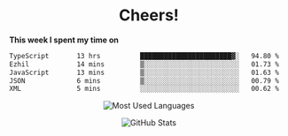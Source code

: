 <h1 align="center">Cheers!</h1>

**This week I spent my time on**
<!--START_SECTION:waka-->

```txt
TypeScript       13 hrs          ███████████████████████▓░   94.80 %
Ezhil            14 mins         ▒░░░░░░░░░░░░░░░░░░░░░░░░   01.73 %
JavaScript       13 mins         ▒░░░░░░░░░░░░░░░░░░░░░░░░   01.63 %
JSON             6 mins          ▒░░░░░░░░░░░░░░░░░░░░░░░░   00.79 %
XML              5 mins          ░░░░░░░░░░░░░░░░░░░░░░░░░   00.62 %
```

<!--END_SECTION:waka-->

<p align="center"><img src="https://github-readme-stats.vercel.app/api/top-langs/?username=thnkrn&layout=compact&hide=html&theme=tokyonight" alt="Most Used Languages" /></p>

<p align="center"><img src="https://github-readme-stats.vercel.app/api?username=thnkrn&show_icons=true&count_private=true&theme=tokyonight&show=reviews&hide_rank=false&rank_icon=github" alt="GitHub Stats" /></p>

<!-- <p align="center"><a href="https://wakatime.com"><img src="https://wakatime.com/share/@thnkrn/40092326-d1bd-471b-89da-9a7c63939402.png" /></p>
 -->
